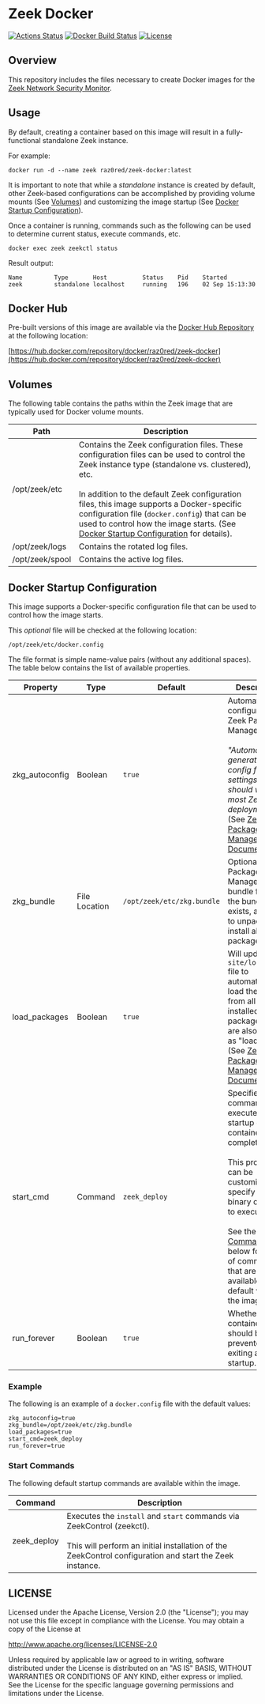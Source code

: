 # Zeek Docker

[![Actions Status](https://github.com/raz0red/zeek-docker/workflows/Build/badge.svg)](https://github.com/raz0red/zeek-docker/actions) [![Docker Build Status](https://img.shields.io/docker/cloud/build/raz0red/zeek-docker.svg)](https://hub.docker.com/r/raz0red/zeek-docker/) [![License](https://img.shields.io/badge/License-Apache%202.0-blue.svg)](https://opensource.org/licenses/Apache-2.0)


## Overview

This repository includes the files necessary to create Docker images for the [Zeek Network Security Monitor](https://zeek.org/). 

## Usage

By default, creating a container based on this image will result in a fully-functional standalone Zeek instance.
 
For example:

`docker run -d --name zeek raz0red/zeek-docker:latest` 

It is important to note that while a *standalone* instance is created by default, other Zeek-based configurations can be accomplished by providing volume mounts (See [Volumes](#volumes)) and customizing the image startup (See [Docker Startup Configuration](#docker-startup-configuration)).

Once a container is running, commands such as the following can be used to determine current status, execute commands, etc.

`docker exec zeek zeekctl status`

Result output:

```
Name         Type       Host          Status    Pid    Started
zeek         standalone localhost     running   196    02 Sep 15:13:30
```

## Docker Hub

Pre-built versions of this image are available via the [Docker Hub Repository](https://hub.docker.com/) at the following location:

[https://hub.docker.com/repository/docker/raz0red/zeek-docker](https://hub.docker.com/repository/docker/raz0red/zeek-docker)

## Volumes

The following table contains the paths within the Zeek image that are typically used for Docker volume mounts.  

| Path | Description |
| - | - |
| /opt/zeek/etc | Contains the Zeek configuration files. These configuration files can be used to control the Zeek instance type (standalone vs. clustered), etc.<br><br>In addition to the default Zeek configuration files, this image supports a Docker-specific configuration file (`docker.config`) that can be used to control how the image starts. (See [Docker Startup Configuration](#docker-startup-configuration) for details). |
| /opt/zeek/logs | Contains the rotated log files. |
| /opt/zeek/spool | Contains the active log files. |

## Docker Startup Configuration

This image supports a Docker-specific configuration file that can be used to control how the image starts.

This *optional* file will be checked at the following location:

`/opt/zeek/etc/docker.config`

The file format is simple name-value pairs (without any additional spaces). The table below contains the list of available properties.

| Property | Type | Default | Description
| - | - | - | - |
| zkg_autoconfig | Boolean | `true` | Automatically configures the Zeek Package Manager (zkg).<br><br>*"Automatically generates a config file with settings that should work for most Zeek deployments."* <br>(See [Zeek Package Manager Documentation](https://docs.zeek.org/projects/package-manager/en/stable/quickstart.html#basic-configuration)) |
| zkg_bundle | File Location | `/opt/zeek/etc/zkg.bundle` | Optional Zeek Package Manager (zkg) bundle file. If the bundle file exists, attempts to unpack it and install all the packages. |
| load_packages | Boolean | `true` | Will update the `site/local.zeek` file to automatically load the scripts from all installed packages that are also marked as "loaded".<br>(See [Zeek Package Manager Documentation](https://docs.zeek.org/projects/package-manager/en/stable/quickstart.html#basic-configuration)) |
| start_cmd | Command | `zeek_deploy` | Specifies a command to execute once startup of the container has completed. <br><br>This property can be customized to specify any binary or script to execute.<br><br>See the [Start Commands](#start-commands) list below for a set of commands that are available by default within the image.|
| run_forever | Boolean | `true` | Whether the container should be prevented from exiting after startup. |

### Example

The following is an example of a `docker.config` file with the default values:

```
zkg_autoconfig=true
zkg_bundle=/opt/zeek/etc/zkg.bundle
load_packages=true
start_cmd=zeek_deploy
run_forever=true
```

### Start Commands

The following default startup commands are available within the image.

| Command | Description |
|-|-|
| zeek_deploy | Executes the `install` and `start` commands via ZeekControl (zeekctl).<br><br>This will perform an initial installation of the ZeekControl configuration and start the Zeek instance. |

## LICENSE

Licensed under the Apache License, Version 2.0 (the "License"); you may not use this file except in compliance with the License. You may obtain a copy of the License at

http://www.apache.org/licenses/LICENSE-2.0

Unless required by applicable law or agreed to in writing, software distributed under the License is distributed on an "AS IS" BASIS, WITHOUT WARRANTIES OR CONDITIONS OF ANY KIND, either express or implied. See the License for the specific language governing permissions and limitations under the License.
